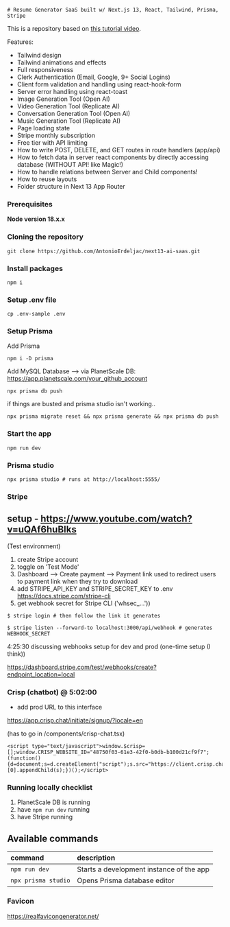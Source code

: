 	# Resume Generator SaaS built w/ Next.js 13, React, Tailwind, Prisma, Stripe 

This is a repository based on [this tutorial video](https://www.youtube.com/watch?v=ffJ38dBzrlY&t=16662s).

Features:

- Tailwind design
- Tailwind animations and effects
- Full responsiveness
- Clerk Authentication (Email, Google, 9+ Social Logins)
- Client form validation and handling using react-hook-form
- Server error handling using react-toast
- Image Generation Tool (Open AI)
- Video Generation Tool (Replicate AI)
- Conversation Generation Tool (Open AI)
- Music Generation Tool (Replicate AI)
- Page loading state
- Stripe monthly subscription
- Free tier with API limiting
- How to write POST, DELETE, and GET routes in route handlers (app/api)
- How to fetch data in server react components by directly accessing database (WITHOUT API! like Magic!)
- How to handle relations between Server and Child components!
- How to reuse layouts
- Folder structure in Next 13 App Router

### Prerequisites

**Node version 18.x.x**

### Cloning the repository

```shell
git clone https://github.com/AntonioErdeljac/next13-ai-saas.git
```

### Install packages

```shell
npm i
```

### Setup .env file
```shell
cp .env-sample .env
```

### Setup Prisma

Add Prisma 

```shell
npm i -D prisma
```

Add MySQL Database 
--> via PlanetScale DB: https://app.planetscale.com/your_github_account

```shell
npx prisma db push

```

if things are busted and prisma studio isn't working..

```shell
npx prisma migrate reset && npx prisma generate && npx prisma db push 
```

### Start the app

```shell
npm run dev
```

### Prisma studio
```shell
npx prisma studio # runs at http://localhost:5555/
```


### Stripe 
## setup - https://www.youtube.com/watch?v=uQAf6huBIks

(Test environment)

1. create Stripe account 
2. toggle on 'Test Mode'
2. Dashboard --> Create payment --> Payment link 
	used to redirect users to payment link when they try to download
3. add STRIPE_API_KEY and STRIPE_SECRET_KEY to .env
https://docs.stripe.com/stripe-cli
1. get webhook secret for Stripe CLI ('whsec_...'))

```shell
$ stripe login # then follow the link it generates 

$ stripe listen --forward-to localhost:3000/api/webhook # generates WEBHOOK_SECRET

```
 
4:25:30 discussing webhooks setup for dev and prod (one-time setup (I think))

https://dashboard.stripe.com/test/webhooks/create?endpoint_location=local


### Crisp (chatbot) @ 5:02:00

- add prod URL to this interface

https://app.crisp.chat/initiate/signup/?locale=en

(has to go in /components/crisp-chat.tsx)

```
<script type="text/javascript">window.$crisp=[];window.CRISP_WEBSITE_ID="48750f03-61e3-42f0-b0db-b100d21cf9f7";(function(){d=document;s=d.createElement("script");s.src="https://client.crisp.chat/l.js";s.async=1;d.getElementsByTagName("head")[0].appendChild(s);})();</script>
```

### Running locally checklist

1. PlanetScale DB is running
2. have `npm run dev` running
3. have Stripe running


## Available commands

| command                 | description                              |
| :-----------------------| :--------------------------------------- |
| `npm run dev`           | Starts a development instance of the app |
| `npx prisma studio`     | Opens Prisma database editor             |

### Favicon
https://realfavicongenerator.net/
